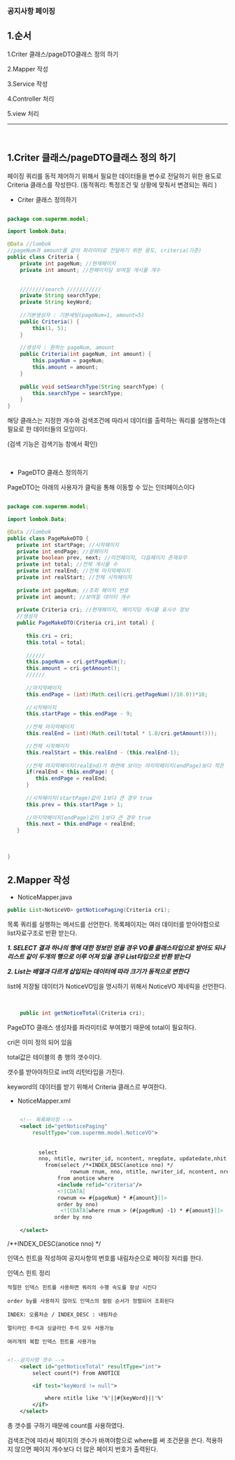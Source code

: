 ### 공지사항 페이징

1.순서
---

1.Criter 클래스/pageDTO클래스 정의 하기 

2.Mapper 작성

3.Service 작성

4.Controller 처리

5.view 처리

----
&nbsp;

1.Criter 클래스/pageDTO클래스 정의 하기 
---

페이징 쿼리를 동적 제어하기 위해서 필요한 데이터들을 변수로 전달하기 위한 용도로 Criteria 클래스를 작성한다.
(동적쿼리: 특정조건 및 상황에 맞춰서 변경되는 쿼리 )


- Criter 클래스 정의하기

```java

package com.supermm.model;

import lombok.Data;

@Data //lombok
//pageNum과 amount를 같이 파라미터로 전달하기 위한 용도, criteria(기준)
public class Criteria { 
	private int pageNum; //현재페이지
	private int amount; //한페이지당 보여질 게시물 개수	
	

	////////search ///////////
	private String searchType; 
	private String keyWord;
	
	//기본생성자 : 기본세팅(pageNum=1, amount=5)
	public Criteria() {
		this(1, 5);
	}
	
	//생성자 : 원하는 pageNum, amount
	public Criteria(int pageNum, int amount) {
		this.pageNum = pageNum;
		this.amount = amount;
	}
	
	public void setSearchType(String searchType) {
		this.searchType = searchType;
	}
}
```
해당 클래스는 지정한 개수와 검색조건에 따라서 데이터를 출력하는 쿼리를 실행하는데 필요로 한 데이터들의 모임이다.


(검색 기능은 검색기능 창에서 확인)

&nbsp;


- PageDTO 클래스 정의하기

PageDTO는 아래의 사용자가 클릭을 통해 이동할 수 있는 인터페이스이다

```java

package com.supermm.model;

import lombok.Data;

@Data //lombok
public class PageMakeDTO {
   private int startPage; //시작페이지
   private int endPage; //끝페이지
   private boolean prev, next; //이전페이지, 다음페이지 존재유무
   private int total; //전체 게시물 수
   private int realEnd; //전체 마지막페이지
   private int realStart; //전체 시작페이지
   
   private int pageNum; //조회 페이지 번호
   private int amount; //보여질 데이터 개수
   
   private Criteria cri; //현재페이지, 페이지당 게시물 표시수 정보
   //생성자
   public PageMakeDTO(Criteria cri,int total) {
   
      this.cri = cri;
      this.total = total;
      
      //////
      this.pageNum = cri.getPageNum();
      this.amount = cri.getAmount();
      //////
      
      //마지막페이지
      this.endPage = (int)(Math.ceil(cri.getPageNum()/10.0))*10;
      
      //시작페이지
      this.startPage = this.endPage - 9;
      
      //전체 마지막페이지
      this.realEnd = (int)(Math.ceil(total * 1.0/cri.getAmount()));

      //전체 시작페이지
      this.realStart = this.realEnd - (this.realEnd-1);
      
      //전체 마지막페이지(realEnd)가 화면에 보이는 마지막페이지(endPage)보다 작은 경우, 보이는 페이지(endPage)값 조정 (화면에 보일 마지막페이지 유효성 체크)
      if(realEnd < this.endPage) {
         this.endPage = realEnd;
      }
      
      //시작페이지(startPage)값이 1보다 큰 경우 true
      this.prev = this.startPage > 1;
      
      //마지막페이지(endPage)값이 1보다 큰 경우 true 
      this.next = this.endPage < realEnd;
   }
   
   
   
}

```



2.Mapper 작성
---

- NoticeMapper.java

```java
public List<NoticeVO> getNoticePaging(Criteria cri);

```
목록 쿼리를 실행하는 메서드를 선언한다. 목록페이지는 여러 데이터를 받아야함으로 
list자료구조로 반환 받는다.

__*1. SELECT 결과 하나의 행에 대한 정보만 얻을 경우 VO를 클래스타입으로 받아도 되나 리스트 같이 두개의 행으로 이루 어져 있을 경우 List타입으로 반환 받는다*__

__*2. List는 배열과 다르게 삽입되는 데이터에 따라 크기가 동적으로 변한다*__

list에 저장될 데이터가 NoticeVO임을 명시하기 위해서 NoticeVO 제네릭을 선언한다.


&nbsp;

```java
	public int getNoticeTotal(Criteria cri);

```
PageDTO 클래스 생성자를 파라미터로 부여했기 때문에 total이 필요하다.

cri은 이미 정의 되어 있음

total값은 테이블의 총 행의 갯수이다.

갯수를 받아야하므로 int의 리턴타입을 가진다.

keyword의 데이터를 받기 위해서 Criteria 클래스르 부여한다.


- NoticeMapper.xml

```xml

	<!-- 목록페이징 -->
	<select id="getNoticePaging"
		resultType="com.supermm.model.NoticeVO">	
	
	
		  select 
		  nno, ntitle, nwriter_id, ncontent, nregdate, updatedate,nhit
			from(select /*+INDEX_DESC(anotice nno) */
				    rownum rnum, nno, ntitle, nwriter_id, ncontent, nregdate, updatedate, nhit
                from anotice where 
				<include refid="criteria"/>
				<![CDATA[
                rownum <= #{pageNum} * #{amount}]]>
                order by nno)
          		 <![CDATA[where rnum > (#{pageNum} -1) * #{amount}]]>
			   order by nno
	
	</select>


```

/*+INDEX_DESC(anotice nno) */ 

인덱스 힌트을 작성하여 공지사항의 번호를 내림차순으로 페이징 처리를 한다. 




인덱스 힌트 정리

```
적절한 인덱스 힌트를 사용하면 쿼리의 수행 속도를 향샹 시킨다

order by를 사용하지 않아도 인덱스의 컬럼 순서가 정렬되어 조회된다

INDEX: 오름차순 / INDEX_DESC : 내림차순

멀티라인 주석과 싱글라인 주석 모두 사용가능

여러개의 복합 인덱스 힌트를 사용가능

```

```xml

<!--공지사항 갯수 -->
	<select id="getNoticeTotal" resultType="int">
		select count(*) from ANOTICE

		<if test="keyWord != null">

			where ntitle like '%'||#{keyWord}||'%'
		</if>
	</select>
```
총 갯수를 구하기 때문에 count를 사용하였다.

검색조건에 따라서 페이지의 갯수가 바껴야함으로 where를 써 조건문을 쓴다. 적용하지 않으면 페이지 개수보다 더 많은 페이지 번호가 출력된다.


